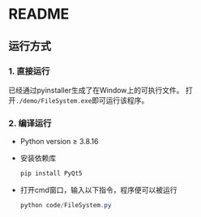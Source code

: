 # README


## 运行方式

### 1. 直接运行

已经通过pyinstaller生成了在Window上的可执行文件。
打开`./demo/FileSystem.exe`即可运行该程序。

### 2. 编译运行

- Python version ≥ 3.8.16
- 安装依赖库
    
    ```java
    pip install PyQt5
    ```
    
- 打开cmd窗口，输入以下指令，程序便可以被运行
    
    ```java
    python code/FileSystem.py
    ```
